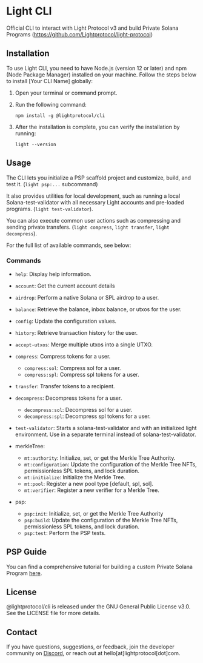 # Light CLI

Official CLI to interact with Light Protocol v3 and build Private Solana Programs (https://github.com/Lightprotocol/light-protocol)

## Installation

To use Light CLI, you need to have Node.js (version 12 or later) and npm (Node Package Manager) installed on your machine. Follow the steps below to install [Your CLI Name] globally:

1. Open your terminal or command prompt.
2. Run the following command:

   ```shell
   npm install -g @lightprotocol/cli
   ```

3. After the installation is complete, you can verify the installation by running:

   ```shell
   light --version
   ```

## Usage

The CLI lets you initialize a PSP scaffold project and customize, build, and test it. (`light psp:...` subcommand)

It also provides utilities for local development, such as running a local Solana-test-validator with all necessary Light accounts and pre-loaded programs. (`light test-validator`).

You can also execute common user actions such as compressing and sending private transfers. (`light compress`, `light transfer`, `light decompress`).

For the full list of available commands, see below:

### Commands

- `help`: Display help information.
- `account`: Get the current account details
- `airdrop`: Perform a native Solana or SPL airdrop to a user.
- `balance`: Retrieve the balance, inbox balance, or utxos for the user.
- `config`: Update the configuration values.
- `history`: Retrieve transaction history for the user.
- `accept-utxos`: Merge multiple utxos into a single UTXO.
- `compress`: Compress tokens for a user.
  - `compress:sol`: Compress sol for a user.
  - `compress:spl`: Compress spl tokens for a user.
- `transfer`: Transfer tokens to a recipient.
- `decompress`: Decompress tokens for a user.

  - `decompress:sol`: Decompress sol for a user.
  - `decompress:spl`: Decompress spl tokens for a user.

- `test-validator`: Starts a solana-test-validator and with an initialized light environment. Use in a separate terminal instead of solana-test-validator.

- merkleTree:

  - `mt:authority`: Initialize, set, or get the Merkle Tree Authority.
  - `mt:configuration`: Update the configuration of the Merkle Tree NFTs, permissionless SPL tokens, and lock duration.
  - `mt:initialize`: Initialize the Merkle Tree.
  - `mt:pool`: Register a new pool type [default, spl, sol].
  - `mt:verifier`: Register a new verifier for a Merkle Tree.

- psp:
  - `psp:init`: Initialize, set, or get the Merkle Tree Authority
  - `psp:build`: Update the configuration of the Merkle Tree NFTs, permissionless SPL tokens, and lock duration.
  - `psp:test`: Perform the PSP tests.

## PSP Guide

You can find a comprehensive tutorial for building a custom Private Solana Program [here](https://docs.lightprotocol.com/getting-started/creating-a-custom-psp).

## License

@lightprotocol/cli is released under the GNU General Public License v3.0. See the LICENSE file for more details.

## Contact

If you have questions, suggestions, or feedback, join the developer community on [Discord](https://discord.gg/J3KvDfZpyp), or reach out at hello[at]lightprotocol[dot]com.
